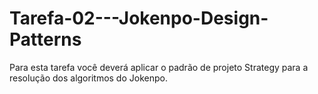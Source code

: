 # Tarefa-02---Jokenpo-Design-Patterns
Para esta tarefa você deverá aplicar o padrão de projeto Strategy para a resolução dos algoritmos do Jokenpo.
